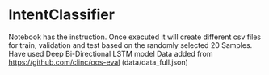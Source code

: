 # IntentClassifier

Notebook has the instruction. 
Once executed it will create different csv files for train, validation and test based on the randomly selected 20 Samples.
Have used Deep Bi-Directional LSTM model
Data added from https://github.com/clinc/oos-eval (data/data_full.json)

